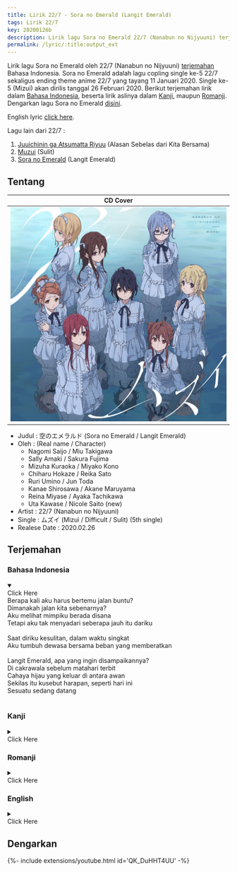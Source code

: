 ```yaml
---
title: Lirik 22/7 - Sora no Emerald (Langit Emerald)
tags: Lirik 22/7
key: 20200126b
description: Lirik lagu Sora no Emerald 22/7 (Nanabun no Nijyuuni) terjemahan Bahasa Indonesia. Sora no Emerald adalah lagu coupling single kelima 22/7 (Muzui).
permalink: /lyric/:title:output_ext
---
```


Lirik lagu Sora no Emerald oleh 22/7 (Nanabun no Nijyuuni) [terjemahan](#terjemahan) Bahasa Indonesia. Sora no Emerald adalah lagu copling single ke-5 22/7 sekaligus ending theme anime 22/7 yang tayang 11 Januari 2020. Single ke-5 (Mizui) akan dirilis tanggal 26 Februari 2020.<!--more--> Berikut terjemahan lirik dalam [Bahasa Indonesia](#bahasa-indonesia), beserta lirik aslinya dalam [Kanji](#kanji), maupun [Romanji](#romanji). Dengarkan lagu Sora no Emerald [disini](#dengarkan).

English lyric [click here](#english).

Lagu lain dari 22/7 :
1. [Juuichinin ga Atsumatta Riyuu](https://hakam.my.id/lyric/lirik-22-7-juuichinin-ga-atsumatta-riyuu.html) (Alasan Sebelas dari Kita Bersama)
2. [Muzui](https://hakam.my.id/lyric/lirik-22-7-muzui.html) (Sulit)
3. [Sora no Emerald](https://hakam.my.id/lyric/lirik-22-7-sora-no-emerald.html) (Langit Emerald)

## Tentang

| CD Cover |
| -------- |
| ![22/7 5th Single Limited Edition Type B](/assets/images/22-7-5th-single-type-b.jpg "22/7 5th Single Limited Edition Type B") |

- Judul : 空のエメラルド (Sora no Emerald / Langit Emerald)
- Oleh : (Real name / Character)
	- Nagomi Saijo / Miu Takigawa
	- Sally Amaki / Sakura Fujima
    - Mizuha Kuraoka / Miyako Kono
    - Chiharu Hokaze / Reika Sato
    - Ruri Umino / Jun Toda
    - Kanae Shirosawa / Akane Maruyama
    - Reina Miyase / Ayaka Tachikawa
    - Uta Kawase / Nicole Saito (new)
- Artist : 22/7 (Nanabun no Nijyuuni)
- Single : ムズイ (Mizui / Difficult / Sulit) (5th single)
- Realese Date : 2020.02.26

## Terjemahan

### Bahasa Indonesia
<details open><summary><div class="button button--outline-error button--rounded my-2"><i class="fas fa-chevron-circle-down"></i> Click Here</div></summary>
Berapa kali aku harus bertemu jalan buntu?<br>
Dimanakah jalan kita sebenarnya?<br>
Aku melihat mimpiku berada disana<br>
Tetapi aku tak menyadari seberapa jauh itu dariku<br>
<br>
Saat diriku kesulitan, dalam waktu singkat<br>
Aku tumbuh dewasa bersama beban yang memberatkan<br>
<br>
Langit Emerald, apa yang ingin disampaikannya?<br>
Di cakrawala sebelum matahari terbit<br>
Cahaya hijau yang keluar di antara awan<br>
Sekilas itu kusebut harapan, seperti hari ini<br>
Sesuatu sedang datang<br>
<br>
</details>

### Kanji
<details><summary><div class="button button--outline-info button--rounded my-2"><i class="fas fa-chevron-circle-down"></i> Click Here</div></summary>
何度目の行き止まりを引き返せばいい<br>
僕たちの道はどこにあるのだろう<br>
すぐそこに見えてたはずの自分の夢が<br>
こんなにも遠く離れてたなんて<br>
<br>
じたばたしてたら　あっという間に<br>
抱える荷物に　うんざりしながら　大人になってた<br>
<br>
空のエメラルド　何を伝えたいというのか<br>
夜明けが近づいた地平線よ<br>
雲の切れ間に　溢れる翠の輝きは<br>
希望と呼ぶには儚い　今日らしい<br>
It’s coming<br>
<br>
</details>

### Romanji
<details><summary><div class="button button--outline-success button--rounded my-2"><i class="fas fa-chevron-circle-down"></i> Click Here</div></summary>
Nandome no ikidomari o hikikaese ba ī<br>
Bokutachi no michi wa doko ni aru no darō<br>
Sugu soko ni mieteta hazu no jibun no yume ga<br>
Konna ni mo tōku hanareteta nante<br>
<br>
Jitabata shitetara atto yū ma ni<br>
Kakaeru nimotsu ni unzari shinagara otona ni natteta<br>
<br>
Sora no emerarudo nan o tsutaetai to yū no ka<br>
Yoake ga chikazuita chiheisen yo<br>
Kumo no kirema ni afureru midori no kagayaki wa<br>
Kibō to yobu ni wa hakanai kyō rashī<br>
It' s coming<br>
<br>
</details>

### English
<details><summary><div class="button button--outline-warning button--rounded my-2"><i class="fas fa-chevron-circle-down"></i> Click Here</div></summary>
How many times do I need to return to the dead end?<br>
Where's our path?<br>
I saw my dream right there<br>
But I didn't realize how far away from me it was<br>
<br>
While I was struggling, I grew up in athe blink of time<br>
With so many baggage that drags me down<br>
<br>
Emerald in the sky, what is it trying to tell me?<br>
The horizon before the dawn<br>
A green spark that overflows from between the clouds<br>
You can't quite call it hope, like today<br>
It's coming<br>
<br>
</details>

## Dengarkan
<div>{%- include extensions/youtube.html id='QK_DuHHT4UU' -%}</div>
